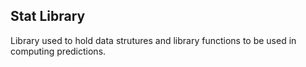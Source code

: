 ## Stat Library

Library used to hold data strutures and library functions to be used in computing predictions.